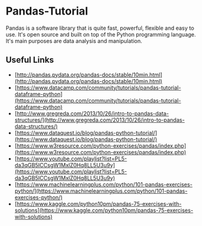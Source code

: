 # Pandas-Tutorial

Pandas is a software library that is quite fast, powerful, flexible and easy to use. It's open source and built on top of the Python programming language.
It's main purposes are data analysis and manipulation.

## Useful Links

* [http://pandas.pydata.org/pandas-docs/stable/10min.html](http://pandas.pydata.org/pandas-docs/stable/10min.html)
* [https://www.datacamp.com/community/tutorials/pandas-tutorial-dataframe-python](https://www.datacamp.com/community/tutorials/pandas-tutorial-dataframe-python)
* [http://www.gregreda.com/2013/10/26/intro-to-pandas-data-structures/](http://www.gregreda.com/2013/10/26/intro-to-pandas-data-structures/)
* [https://www.dataquest.io/blog/pandas-python-tutorial/](https://www.dataquest.io/blog/pandas-python-tutorial/)
* [https://www.w3resource.com/python-exercises/pandas/index.php](https://www.w3resource.com/python-exercises/pandas/index.php)
* [https://www.youtube.com/playlist?list=PL5-da3qGB5ICCsgW1MxlZ0Hq8LL5U3u9y](https://www.youtube.com/playlist?list=PL5-da3qGB5ICCsgW1MxlZ0Hq8LL5U3u9y)
* [https://www.machinelearningplus.com/python/101-pandas-exercises-python/](https://www.machinelearningplus.com/python/101-pandas-exercises-python/)
* [https://www.kaggle.com/python10pm/pandas-75-exercises-with-solutions](https://www.kaggle.com/python10pm/pandas-75-exercises-with-solutions)
